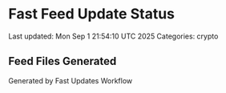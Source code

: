 # Fast Feed Update Status
Last updated: Mon Sep  1 21:54:10 UTC 2025
Categories: crypto

## Feed Files Generated

Generated by Fast Updates Workflow

